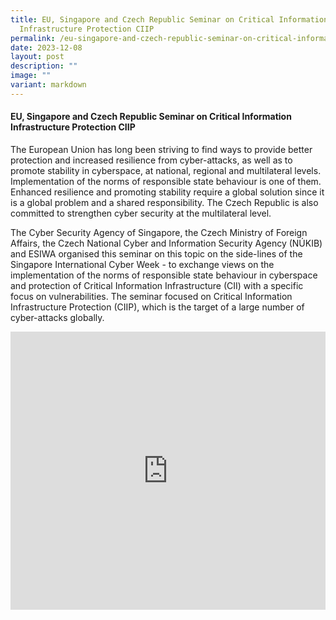 ```yaml
---
title: EU, Singapore and Czech Republic Seminar on Critical Information
  Infrastructure Protection CIIP
permalink: /eu-singapore-and-czech-republic-seminar-on-critical-information-infrastructure-protection-ciip/
date: 2023-12-08
layout: post
description: ""
image: ""
variant: markdown
---
```

#### **EU, Singapore and Czech Republic Seminar on Critical Information Infrastructure Protection CIIP**

The European Union has long been striving to find ways to provide better protection and increased resilience from cyber-attacks, as well as to promote stability in cyberspace, at national, regional and multilateral levels. Implementation of the norms of responsible state behaviour is one of them. Enhanced resilience and promoting stability require a global solution since it is a global problem and a shared responsibility. The Czech Republic is also committed to strengthen cyber security at the multilateral level.&nbsp;

The Cyber Security Agency of Singapore, the Czech Ministry of Foreign Affairs, the Czech National Cyber and Information Security Agency (NÚKIB) and ESIWA organised this seminar on this topic on the side-lines of the Singapore International Cyber Week - to exchange views on the implementation of the norms of responsible state behaviour in cyberspace and protection of Critical Information Infrastructure (CII) with a specific focus on vulnerabilities. The seminar focused on Critical Information Infrastructure Protection (CIIP), which is the target of a large number of cyber-attacks globally.

<iframe allowfullscreen="" allow="accelerometer; autoplay; clipboard-write; encrypted-media; gyroscope; picture-in-picture; web-share" frameborder="0" title="YouTube video player" src="https://www.youtube.com/embed/2okY-s4dsJg?si=PKz7BcXUBx-1nUT0" width="100%" height="445"></iframe>